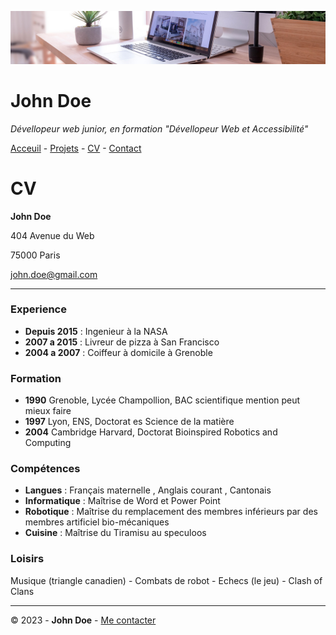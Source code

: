 ![image](https://github.com/Tom-Roche-Oclock/S01E11-Atelier-Recap/blob/main/img/desk-banner.jpg?raw=true)

# **John Doe** 

*Dévellopeur web junior, en formation "Dévellopeur Web et Accessibilité"*

[Acceuil](README.md) - [Projets](projets.md) - [CV](CV.md) - [Contact](Contact.md)

# **CV**

**John Doe**

404 Avenue du Web

75000 Paris

[john.doe@gmail.com]()

----

### **Experience**

- **Depuis 2015** : Ingenieur à la NASA
- **2007 a 2015** : Livreur de pizza à San Francisco
- **2004 a 2007** : Coiffeur à domicile à Grenoble
  
### **Formation**

- **1990** Grenoble, Lycée Champollion, BAC scientifique mention peut mieux faire
- **1997** Lyon, ENS, Doctorat es Science de la matière
- **2004** Cambridge Harvard, Doctorat Bioinspired Robotics and Computing

### **Compétences**

- **Langues** : Français maternelle , Anglais courant , Cantonais
- **Informatique** : Maîtrise de Word et Power Point
- **Robotique** : Maîtrise du remplacement des membres inférieurs par des membres artificiel bio-mécaniques
- **Cuisine** : Maîtrise du Tiramisu au speculoos

### **Loisirs**

Musique (triangle canadien) - Combats de robot - Echecs (le jeu) - Clash of Clans

----

:copyright: 2023 - **John Doe** - [Me contacter](Contact.md)
